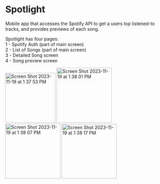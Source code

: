 # Spotlight

Mobile app that accesses the Spotify API to get a users top listened-to tracks, and provides previews of each song.

Spotlight has four pages:<br />
1 - Spotify Auth (part of main screen) <br />
2 - List of Songs (part of main screen) <br />
3 - Detailed Song screen <br />
4 - Song preview screen <br />

<img width="156" alt="Screen Shot 2023-11-19 at 1 37 53 PM" src="https://github.com/nikitab7/spotifyclone/assets/106767139/a0f49930-6e1b-4f40-ad96-b33db40d98e0">   

<img width="172" alt="Screen Shot 2023-11-19 at 1 38 01 PM" src="https://github.com/nikitab7/spotifyclone/assets/106767139/8d4b1dd4-35e4-4308-a9dd-6727707d218f">    

<img width="172" alt="Screen Shot 2023-11-19 at 1 38 07 PM" src="https://github.com/nikitab7/spotifyclone/assets/106767139/2ed65ded-b401-40b6-82bb-b76d8f5504d3">    

<img width="171" alt="Screen Shot 2023-11-19 at 1 38 17 PM" src="https://github.com/nikitab7/spotifyclone/assets/106767139/bccc4b9c-2e57-41b4-8e49-d8c3f453e1d4">
